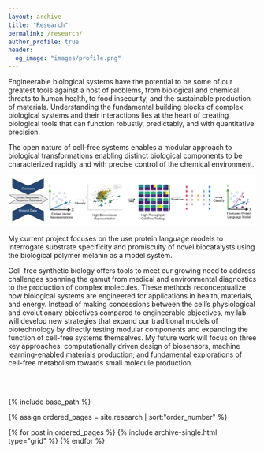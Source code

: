 ```yaml
---
layout: archive
title: "Research"
permalink: /research/
author_profile: true
header:
  og_image: "images/profile.png"
---
```

Engineerable biological systems have the potential to be some of our greatest tools against a host of problems, from biological and chemical threats to human health, to food insecurity, and the sustainable production of materials. Understanding the fundamental building blocks of complex biological systems and their interactions lies at the heart of creating biological tools that can function robustly, predictably, and with quantitative precision.

The open nature of cell-free systems enables a modular approach to biological transformations enabling distinct biological components to be characterized rapidly and with precise control of the chemical environment. 

<p align='center'>
<img src='/images/Current_work_melanin.png' width='900'>
</p>

My current project focuses on the use protein language models to interrogate substrate specificity and promiscuity of novel biocatalysts using the biological polymer melanin as a model system.

<nbsp>

Cell-free synthetic biology offers tools to meet our growing need to address challenges spanning the gamut from medical and environmental diagnostics to the production of complex molecules. These methods reconceptualize how biological systems are engineered for applications in health, materials, and energy. Instead of making concessions between the cell’s physiological and evolutionary objectives compared to engineerable objectives, my lab will develop new strategies that expand our traditional models of biotechnology by directly testing modular components and expanding the function of cell-free systems themselves.
My future work will focus on three key approaches: computationally driven design of biosensors, machine learning-enabled materials production, and fundamental explorations of cell-free metabolism towards small molecule production.
      

                   
<br><br>


{% include base_path %}

{% assign ordered_pages = site.research | sort:"order_number" %}

{% for post in ordered_pages %} {% include archive-single.html type="grid" %} {% endfor %}
